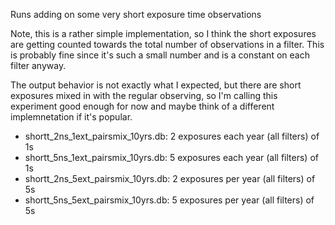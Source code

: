 
Runs adding on some very short exposure time observations

Note, this is a rather simple implementation, so I think the short exposures are getting counted towards the total number of observations in a filter. This is probably fine since it's such a small number and is a constant on each filter anyway.

The output behavior is not exactly what I expected, but there are short exposures mixed in with the regular observing, so I'm calling this experiment good enough for now and maybe think of a different implemnetation if it's popular.

* shortt_2ns_1ext_pairsmix_10yrs.db: 2 exposures each year (all filters) of 1s 
* shortt_5ns_1ext_pairsmix_10yrs.db: 5 exposures each year (all filters) of 1s
* shortt_2ns_5ext_pairsmix_10yrs.db: 2 exposures per year (all filters) of 5s
* shortt_5ns_5ext_pairsmix_10yrs.db: 5 exposures per year (all filters) of 5s

